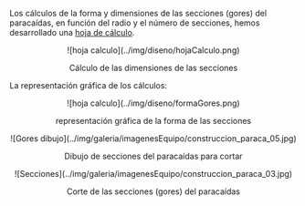 Los cálculos de la forma y dimensiones de las secciones (gores) del paracaídas, en función del radio y el número de secciones, hemos desarrollado una [hoja de cálculo](https://drive.google.com/file/d/1-Z3dpShxpypyg2hHrPxrzzwptYT9jEAG/view?usp=sharing).

<center>
![hoja calculo](../img/diseno/hojaCalculo.png)

Cálculo de las dimensiones de las secciones
</center>

La representación gráfica de los cálculos:

<center>
![hoja calculo](../img/diseno/formaGores.png)

representación gráfica de la forma de las secciones
</center>

<center>
![Gores dibujo](../img/galeria/imagenesEquipo/construccion_paraca_05.jpg)

Dibujo de secciones del paracaídas para cortar
</center>
<center>
![Secciones](../img/galeria/imagenesEquipo/construccion_paraca_03.jpg)

Corte de las secciones (gores) del paracaídas
</center>